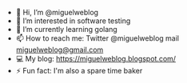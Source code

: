 - 👋 Hi, I’m @miguelweblog
- 👀 I’m interested in software testing
- 🌱 I’m currently learning golang
- 📫 How to reach me: Twitter @miguelweblog mail miguelweblog@gmail.com
- 💻 My blog: https://miguelweblog.blogspot.com/
- ⚡ Fun fact: I'm also a spare time baker

<!---
miguelweblog/miguelweblog is a ✨ special ✨ repository because its `README.md` (this file) appears on your GitHub profile.
You can click the Preview link to take a look at your changes.
--->
